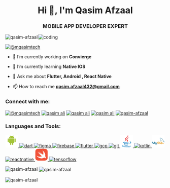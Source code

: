 <h1 align="center">Hi 👋, I'm Qasim Afzaal</h1>
<h3 align="center">MOBILE APP DEVELOPER EXPERT</h3>
<img align="right" alt="coding" width="400" src="https://gifdb.com/images/high/animated-chock-coding-c78f6elj32sfoi8q.gif">

<p align="left"> <img src="https://komarev.com/ghpvc/?username=qasim-afzaal&label=Profile%20views&color=0e75b6&style=flat" alt="qasim-afzaal" /> </p>

<p align="left"> <a href="https://twitter.com/@mqasimtech" target="blank"><img src="https://img.shields.io/twitter/follow/@mqasimtech?logo=twitter&style=for-the-badge" alt="@mqasimtech" /></a> </p>

- 🔭 I’m currently working on **Convierge**

- 🌱 I’m currently learning **Native IOS**

- 💬 Ask me about **Flutter, Android , React Native**

- 📫 How to reach me **qasim.afzaal432@gmail.com**

<h3 align="left">Connect with me:</h3>
<p align="left">
<a href="https://twitter.com/@mqasimtech" target="blank"><img align="center" src="https://raw.githubusercontent.com/rahuldkjain/github-profile-readme-generator/master/src/images/icons/Social/twitter.svg" alt="@mqasimtech" height="30" width="40" /></a>
<a href="https://linkedin.com/in/qasim ali" target="blank"><img align="center" src="https://raw.githubusercontent.com/rahuldkjain/github-profile-readme-generator/master/src/images/icons/Social/linked-in-alt.svg" alt="qasim ali" height="30" width="40" /></a>
<a href="https://stackoverflow.com/users/qasim ali" target="blank"><img align="center" src="https://raw.githubusercontent.com/rahuldkjain/github-profile-readme-generator/master/src/images/icons/Social/stack-overflow.svg" alt="qasim ali" height="30" width="40" /></a>
<a href="https://fb.com/qasim ali" target="blank"><img align="center" src="https://raw.githubusercontent.com/rahuldkjain/github-profile-readme-generator/master/src/images/icons/Social/facebook.svg" alt="qasim ali" height="30" width="40" /></a>
<a href="https://www.leetcode.com/qasim-afzaal" target="blank"><img align="center" src="https://raw.githubusercontent.com/rahuldkjain/github-profile-readme-generator/master/src/images/icons/Social/leet-code.svg" alt="qasim-afzaal" height="30" width="40" /></a>
</p>

<h3 align="left">Languages and Tools:</h3>
<p align="left"> <a href="https://developer.android.com" target="_blank" rel="noreferrer"> <img src="https://raw.githubusercontent.com/devicons/devicon/master/icons/android/android-original-wordmark.svg" alt="android" width="40" height="40"/> </a> <a href="https://dart.dev" target="_blank" rel="noreferrer"> <img src="https://www.vectorlogo.zone/logos/dartlang/dartlang-icon.svg" alt="dart" width="40" height="40"/> </a> <a href="https://www.figma.com/" target="_blank" rel="noreferrer"> <img src="https://www.vectorlogo.zone/logos/figma/figma-icon.svg" alt="figma" width="40" height="40"/> </a> <a href="https://firebase.google.com/" target="_blank" rel="noreferrer"> <img src="https://www.vectorlogo.zone/logos/firebase/firebase-icon.svg" alt="firebase" width="40" height="40"/> </a> <a href="https://flutter.dev" target="_blank" rel="noreferrer"> <img src="https://www.vectorlogo.zone/logos/flutterio/flutterio-icon.svg" alt="flutter" width="40" height="40"/> </a> <a href="https://cloud.google.com" target="_blank" rel="noreferrer"> <img src="https://www.vectorlogo.zone/logos/google_cloud/google_cloud-icon.svg" alt="gcp" width="40" height="40"/> </a> <a href="https://git-scm.com/" target="_blank" rel="noreferrer"> <img src="https://www.vectorlogo.zone/logos/git-scm/git-scm-icon.svg" alt="git" width="40" height="40"/> </a> <a href="https://www.java.com" target="_blank" rel="noreferrer"> <img src="https://raw.githubusercontent.com/devicons/devicon/master/icons/java/java-original.svg" alt="java" width="40" height="40"/> </a> <a href="https://kotlinlang.org" target="_blank" rel="noreferrer"> <img src="https://www.vectorlogo.zone/logos/kotlinlang/kotlinlang-icon.svg" alt="kotlin" width="40" height="40"/> </a> <a href="https://www.mysql.com/" target="_blank" rel="noreferrer"> <img src="https://raw.githubusercontent.com/devicons/devicon/master/icons/mysql/mysql-original-wordmark.svg" alt="mysql" width="40" height="40"/> </a> <a href="https://reactnative.dev/" target="_blank" rel="noreferrer"> <img src="https://reactnative.dev/img/header_logo.svg" alt="reactnative" width="40" height="40"/> </a> <a href="https://developer.apple.com/swift/" target="_blank" rel="noreferrer"> <img src="https://raw.githubusercontent.com/devicons/devicon/master/icons/swift/swift-original.svg" alt="swift" width="40" height="40"/> </a> <a href="https://www.tensorflow.org" target="_blank" rel="noreferrer"> <img src="https://www.vectorlogo.zone/logos/tensorflow/tensorflow-icon.svg" alt="tensorflow" width="40" height="40"/> </a> </p>

<p><img align="left" src="https://github-readme-stats.vercel.app/api/top-langs?username=qasim-afzaal&show_icons=true&locale=en&layout=compact" alt="qasim-afzaal" /></p>

<p>&nbsp;<img align="center" src="https://github-readme-stats.vercel.app/api?username=qasim-afzaal&show_icons=true&locale=en" alt="qasim-afzaal" /></p>

<p><img align="center" src="https://github-readme-streak-stats.herokuapp.com/?user=qasim-afzaal&" alt="qasim-afzaal" /></p>
